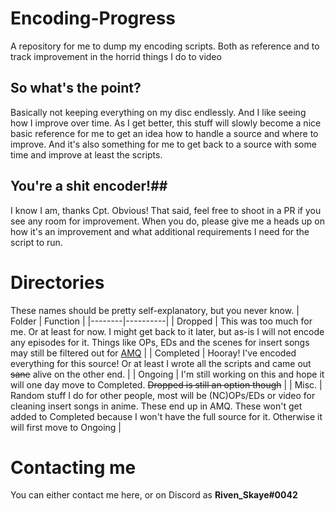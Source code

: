 # Encoding-Progress
A repository for me to dump my encoding scripts. Both as reference and to track improvement in the horrid things I do to video

## So what's the point? ##
Basically not keeping everything on my disc endlessly. And I like seeing how I improve over time.
As I get better, this stuff will slowly become a nice basic reference for me to get an idea how to handle a source and where to improve. And it's also something for me to get back to a source with some time and improve at least the scripts.

## You're a shit encoder!##
I know I am, thanks Cpt. Obvious! That said, feel free to shoot in a PR if you see any room for improvement. When you do, please give me a heads up on how it's an improvement and what additional requirements I need for the script to run.

# Directories #
These names should be pretty self-explanatory, but you never know.
| Folder | Function |
|--------|----------|
| Dropped | This was too much for me. Or at least for now. I might get back to it later, but as-is I will not encode any episodes for it. Things like OPs, EDs and the scenes for insert songs may still be filtered out for [AMQ](https://animemusicquiz.com) |
| Completed | Hooray! I've encoded everything for this source! Or at least I wrote all the scripts and came out ~~sane~~ alive on the other end. |
| Ongoing | I'm still working on this and hope it will one day move to Completed. ~~Dropped is still an option though~~ |
| Misc. | Random stuff I do for other people, most will be (NC)OPs/EDs or video for cleaning insert songs in anime. These end up in AMQ. These won't get added to Completed because I won't have the full source for it. Otherwise it will first move to Ongoing |



# Contacting me #
You can either contact me here, or on Discord as **Riven_Skaye#0042**
